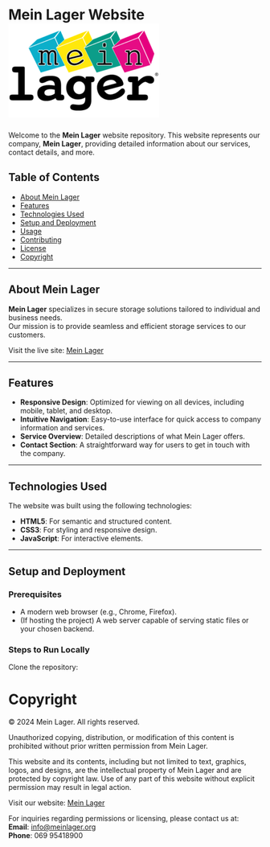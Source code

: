 # Mein Lager Website ![Company Logo](./images/logo-min.png "Mein Lager Logo")

Welcome to the **Mein Lager** website repository. This website represents our company, **Mein Lager**, providing detailed information about our services, contact details, and more.

## Table of Contents

- [About Mein Lager](#about-mein-lager)
- [Features](#features)
- [Technologies Used](#technologies-used)
- [Setup and Deployment](#setup-and-deployment)
- [Usage](#usage)
- [Contributing](#contributing)
- [License](#license)
- [Copyright](#copyright)

---

## About Mein Lager

**Mein Lager** specializes in secure storage solutions tailored to individual and business needs.  
Our mission is to provide seamless and efficient storage services to our customers.

Visit the live site: [Mein Lager](https://ferrannl.github.io/meinlager/index.html)

---

## Features

- **Responsive Design**: Optimized for viewing on all devices, including mobile, tablet, and desktop.
- **Intuitive Navigation**: Easy-to-use interface for quick access to company information and services.
- **Service Overview**: Detailed descriptions of what Mein Lager offers.
- **Contact Section**: A straightforward way for users to get in touch with the company.

---

## Technologies Used

The website was built using the following technologies:

- **HTML5**: For semantic and structured content.
- **CSS3**: For styling and responsive design.
- **JavaScript**: For interactive elements.

---

## Setup and Deployment

### Prerequisites
- A modern web browser (e.g., Chrome, Firefox).
- (If hosting the project) A web server capable of serving static files or your chosen backend.

### Steps to Run Locally
Clone the repository:


# Copyright

© 2024 Mein Lager. All rights reserved.

Unauthorized copying, distribution, or modification of this content is prohibited without prior written permission from Mein Lager.

This website and its contents, including but not limited to text, graphics, logos, and designs, are the intellectual property of Mein Lager and are protected by copyright law. Use of any part of this website without explicit permission may result in legal action.

Visit our website: [Mein Lager](https://meinlager.org/)

For inquiries regarding permissions or licensing, please contact us at:  
**Email**: [info@meinlager.org](mailto:info@meinlager.org)  
**Phone**: 069 95418900
